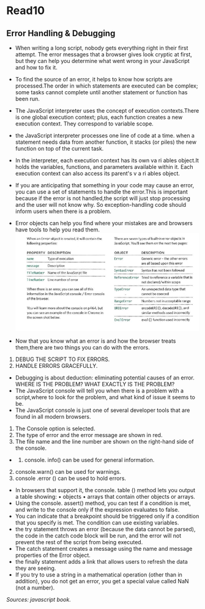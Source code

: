 # Read10
## Error Handling & Debugging
- When writing a long script, nobody gets everything right in their first attempt. The error messages that a browser gives look cryptic at first, but they can help you determine what went wrong in your JavaScript and how to fix it.
- To find the source of an error, it helps to know how scripts are processed.The order in which statements are executed can be complex; some tasks cannot complete until another statement or function has been run.
- The JavaScript interpreter uses the concept of execution contexts.There is one global execution context; plus, each function creates a new execution context. They correspond to variable scope.
- the JavaScript interpreter processes one line of code at a time. when a statement needs data from another function, it stacks (or piles) the new function on top of the current task.
- In the interpreter, each execution context has its own va ri ables object.It holds the variables, functions, and parameters available within it. Each execution context can also access its parent's v a ri ables object.
- If you are anticipating that something in your code may cause an error, you can use a set of statements to handle the error.This is important because if the error is not handled,the script will just stop processing and the user will not know why. So exception-handling code should inform users when there is a problem.
- Error objects can help you find where your mistakes are and browsers have tools to help you read them.
 ![error](img/error.png)

 - Now that you know what an error is and how the browser treats them,there are two things you can do with the errors.
 1. DEBUG THE SCRIPT TO FIX ERRORS.
 2. HANDLE ERRORS GRACEFULLY.
 - Debugging is about deduction: eliminating potential causes of an error.
 WHERE IS THE PROBLEM?
 WHAT EXACTLY IS THE PROBLEM?
 - The JavaScript console will tell you when there is a problem with a script,where to look for the problem, and what kind of issue it seems to be.
 - The JavaScript console is just one of several developer tools that are found in all modern browsers.
1. The Console option is selected.
2. The type of error and the error message are shown in red.
3. The file name and the line number are shown on the right-hand side of the console.
- 1. console. info() can be used for general information.
2. console.warn() can be used for warnings.
3. console .error () can be used to hold errors.
- In browsers that support it, the console. table () method lets you output a table showing:
• objects
• arrays that contain other objects or arrays.
- Using the console. assert() method, you can test if a condition is met, and write to the console only if the expression evaluates to false.
- You can indicate that a breakpoint should be triggered only if a condition that you specify is met. The condition can use existing variables.
- the try statement throws an error (because the data cannot be parsed), the code in the catch code block will be run, and the error will not prevent the rest of the script from being executed.
- The catch statement creates a message using the name and message properties of the Error object.
- the finally statement adds a link that allows users to refresh the data they are seeing.
- If you try to use a string in a mathematical operation (other than in addition), you do not get an error, you get a special value called NaN (not a number).
<address>Sources: javascript book.</address>